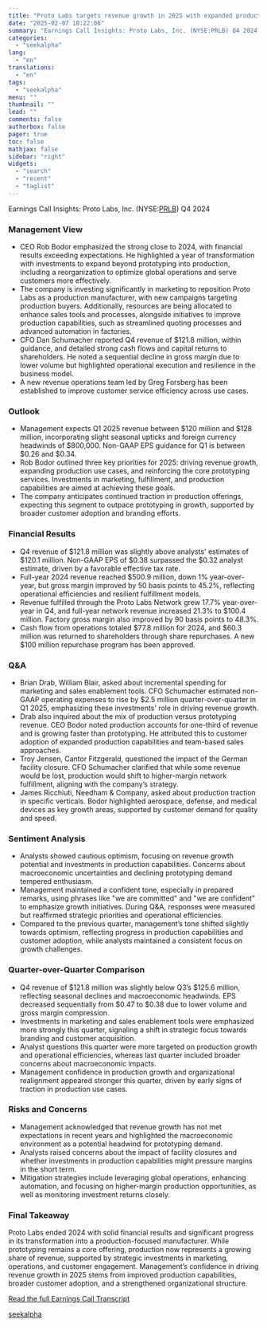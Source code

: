 ```yaml
---
title: "Proto Labs targets revenue growth in 2025 with expanded production capabilities"
date: "2025-02-07 18:22:06"
summary: "Earnings Call Insights: Proto Labs, Inc. (NYSE:PRLB) Q4 2024 Management View CEO Rob Bodor emphasized the strong close to 2024, with financial results exceeding expectations. He highlighted a year of transformation with investments to expand beyond prototyping into production, including a reorganization to optimize global operations and serve customers more..."
categories:
  - "seekalpha"
lang:
  - "en"
translations:
  - "en"
tags:
  - "seekalpha"
menu: ""
thumbnail: ""
lead: ""
comments: false
authorbox: false
pager: true
toc: false
mathjax: false
sidebar: "right"
widgets:
  - "search"
  - "recent"
  - "taglist"
---
```


Earnings Call Insights: Proto Labs, Inc. (NYSE:[PRLB](https://seekingalpha.com/symbol/PRLB "Proto Labs, Inc.")) Q4 2024

### Management View

* CEO Rob Bodor emphasized the strong close to 2024, with financial results exceeding expectations. He highlighted a year of transformation with investments to expand beyond prototyping into production, including a reorganization to optimize global operations and serve customers more effectively.
* The company is investing significantly in marketing to reposition Proto Labs as a production manufacturer, with new campaigns targeting production buyers. Additionally, resources are being allocated to enhance sales tools and processes, alongside initiatives to improve production capabilities, such as streamlined quoting processes and advanced automation in factories.
* CFO Dan Schumacher reported Q4 revenue of $121.8 million, within guidance, and detailed strong cash flows and capital returns to shareholders. He noted a sequential decline in gross margin due to lower volume but highlighted operational execution and resilience in the business model.
* A new revenue operations team led by Greg Forsberg has been established to improve customer service efficiency across use cases.

### Outlook

* Management expects Q1 2025 revenue between $120 million and $128 million, incorporating slight seasonal upticks and foreign currency headwinds of $800,000. Non-GAAP EPS guidance for Q1 is between $0.26 and $0.34.
* Rob Bodor outlined three key priorities for 2025: driving revenue growth, expanding production use cases, and reinforcing the core prototyping services. Investments in marketing, fulfillment, and production capabilities are aimed at achieving these goals.
* The company anticipates continued traction in production offerings, expecting this segment to outpace prototyping in growth, supported by broader customer adoption and branding efforts.

### Financial Results

* Q4 revenue of $121.8 million was slightly above analysts' estimates of $120.1 million. Non-GAAP EPS of $0.38 surpassed the $0.32 analyst estimate, driven by a favorable effective tax rate.
* Full-year 2024 revenue reached $500.9 million, down 1% year-over-year, but gross margin improved by 50 basis points to 45.2%, reflecting operational efficiencies and resilient fulfillment models.
* Revenue fulfilled through the Proto Labs Network grew 17.7% year-over-year in Q4, and full-year network revenue increased 21.3% to $100.4 million. Factory gross margin also improved by 90 basis points to 48.3%.
* Cash flow from operations totaled $77.8 million for 2024, and $60.3 million was returned to shareholders through share repurchases. A new $100 million repurchase program has been approved.

### Q&A

* Brian Drab, William Blair, asked about incremental spending for marketing and sales enablement tools. CFO Schumacher estimated non-GAAP operating expenses to rise by $2.5 million quarter-over-quarter in Q1 2025, emphasizing these investments' role in driving revenue growth.
* Drab also inquired about the mix of production versus prototyping revenue. CEO Bodor noted production accounts for one-third of revenue and is growing faster than prototyping. He attributed this to customer adoption of expanded production capabilities and team-based sales approaches.
* Troy Jensen, Cantor Fitzgerald, questioned the impact of the German facility closure. CFO Schumacher clarified that while some revenue would be lost, production would shift to higher-margin network fulfillment, aligning with the company’s strategy.
* James Ricchiuti, Needham & Company, asked about production traction in specific verticals. Bodor highlighted aerospace, defense, and medical devices as key growth areas, supported by customer demand for quality and speed.

### Sentiment Analysis

* Analysts showed cautious optimism, focusing on revenue growth potential and investments in production capabilities. Concerns about macroeconomic uncertainties and declining prototyping demand tempered enthusiasm.
* Management maintained a confident tone, especially in prepared remarks, using phrases like "we are committed" and "we are confident" to emphasize growth initiatives. During Q&A, responses were measured but reaffirmed strategic priorities and operational efficiencies.
* Compared to the previous quarter, management’s tone shifted slightly towards optimism, reflecting progress in production capabilities and customer adoption, while analysts maintained a consistent focus on growth challenges.

### Quarter-over-Quarter Comparison

* Q4 revenue of $121.8 million was slightly below Q3’s $125.6 million, reflecting seasonal declines and macroeconomic headwinds. EPS decreased sequentially from $0.47 to $0.38 due to lower volume and gross margin compression.
* Investments in marketing and sales enablement tools were emphasized more strongly this quarter, signaling a shift in strategic focus towards branding and customer acquisition.
* Analyst questions this quarter were more targeted on production growth and operational efficiencies, whereas last quarter included broader concerns about macroeconomic impacts.
* Management confidence in production growth and organizational realignment appeared stronger this quarter, driven by early signs of traction in production use cases.

### Risks and Concerns

* Management acknowledged that revenue growth has not met expectations in recent years and highlighted the macroeconomic environment as a potential headwind for prototyping demand.
* Analysts raised concerns about the impact of facility closures and whether investments in production capabilities might pressure margins in the short term.
* Mitigation strategies include leveraging global operations, enhancing automation, and focusing on higher-margin production opportunities, as well as monitoring investment returns closely.

### Final Takeaway

Proto Labs ended 2024 with solid financial results and significant progress in its transformation into a production-focused manufacturer. While prototyping remains a core offering, production now represents a growing share of revenue, supported by strategic investments in marketing, operations, and customer engagement. Management’s confidence in driving revenue growth in 2025 stems from improved production capabilities, broader customer adoption, and a strengthened organizational structure.

[Read the full Earnings Call Transcript](https://seekingalpha.com/symbol/PRLB/earnings/transcripts)

[seekalpha](https://seekingalpha.com/news/4405168-proto-labs-targets-revenue-growth-in-2025-with-expanded-production-capabilities)
